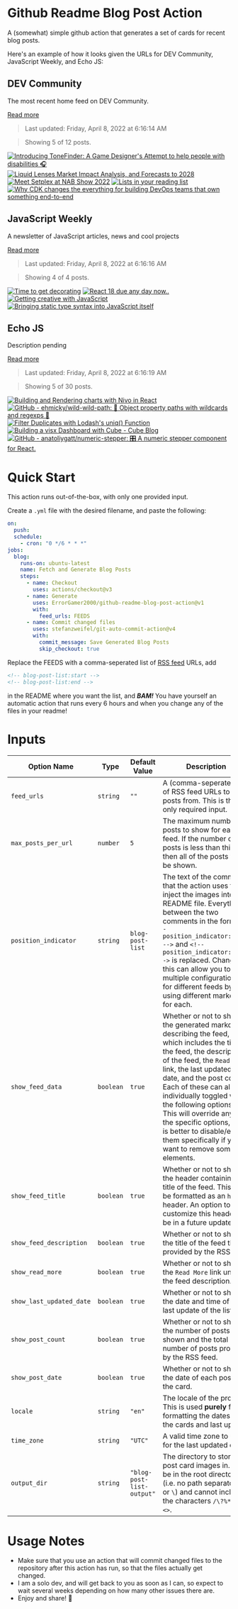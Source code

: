 # Github Readme Blog Post Action

A (somewhat) simple github action that generates a set of cards for recent blog posts.

Here's an example of how it looks given the URLs for DEV Community, JavaScript Weekly, and Echo JS:

<!-- post-list:start -->
## DEV Community

The most recent home feed on DEV Community.

[Read more](https://dev.to)
> Last updated: Friday, April 8, 2022 at 6:16:14 AM

> Showing 5 of 12 posts.

[![Introducing ToneFinder: A Game Designer's Attempt to help people with disabilities 🎧](https://raw.githubusercontent.com/ErrorGamer2000/github-readme-blog-post-action/main/generated_files/DEV_Community/Introducing_ToneFinder__A_Game_Designer's_Attempt_to_help_people_with_disabilities_🎧.svg)](https://dev.to/mrbuddesigner/introducing-tonefinder-a-game-designers-attempt-to-help-people-with-disabilities-3m41)
[![Liquid Lenses Market Impact Analysis, and Forecasts to 2028](https://raw.githubusercontent.com/ErrorGamer2000/github-readme-blog-post-action/main/generated_files/DEV_Community/Liquid_Lenses_Market_Impact_Analysis__and_Forecasts_to_2028.svg)](https://dev.to/rohan_adc18/liquid-lenses-market-impact-analysis-and-forecasts-to-2028-5153)
[![Meet Setplex at NAB Show 2022](https://raw.githubusercontent.com/ErrorGamer2000/github-readme-blog-post-action/main/generated_files/DEV_Community/Meet_Setplex_at_NAB_Show_2022.svg)](https://dev.to/setplex/meet-setplex-at-nab-show-2022-4m5f)
[![Lists in your reading list](https://raw.githubusercontent.com/ErrorGamer2000/github-readme-blog-post-action/main/generated_files/DEV_Community/Lists_in_your_reading_list.svg)](https://dev.to/vulcanwm/lists-in-your-reading-list-2fk0)
[![Why CDK changes the everything for building DevOps teams that own something end-to-end](https://raw.githubusercontent.com/ErrorGamer2000/github-readme-blog-post-action/main/generated_files/DEV_Community/Why_CDK_changes_the_everything_for_building_DevOps_teams_that_own_something_end-to-end.svg)](https://dev.to/aws-builders/why-cdk-changes-the-everything-for-building-devops-teams-that-own-something-end-to-end-1idi)


## JavaScript Weekly

A newsletter of JavaScript articles, news and cool projects

[Read more](https://javascriptweekly.com/)
> Last updated: Friday, April 8, 2022 at 6:16:16 AM

> Showing 4 of 4 posts.

[![Time to get decorating](https://raw.githubusercontent.com/ErrorGamer2000/github-readme-blog-post-action/main/generated_files/JavaScript_Weekly/Time_to_get_decorating.svg)](https://javascriptweekly.com/issues/583)
[![React 18 due any day now..](https://raw.githubusercontent.com/ErrorGamer2000/github-readme-blog-post-action/main/generated_files/JavaScript_Weekly/React_18_due_any_day_now...svg)](https://javascriptweekly.com/issues/582)
[![Getting creative with JavaScript](https://raw.githubusercontent.com/ErrorGamer2000/github-readme-blog-post-action/main/generated_files/JavaScript_Weekly/Getting_creative_with_JavaScript.svg)](https://javascriptweekly.com/issues/581)
[![Bringing static type syntax into JavaScript itself](https://raw.githubusercontent.com/ErrorGamer2000/github-readme-blog-post-action/main/generated_files/JavaScript_Weekly/Bringing_static_type_syntax_into_JavaScript_itself.svg)](https://javascriptweekly.com/issues/580)


## Echo JS

Description pending

[Read more](
http://www.echojs.com
)
> Last updated: Friday, April 8, 2022 at 6:16:19 AM

> Showing 5 of 30 posts.

[![Building and Rendering charts with Nivo in React](https://raw.githubusercontent.com/ErrorGamer2000/github-readme-blog-post-action/main/generated_files/_Echo_JS_/Building_and_Rendering_charts_with_Nivo_in_React.svg)](https://blog.openreplay.com/building-and-rendering-charts-with-nivo-in-react)
[![GitHub - ehmicky/wild-wild-path: 🤠 Object property paths with wildcards and regexps 🌵](https://raw.githubusercontent.com/ErrorGamer2000/github-readme-blog-post-action/main/generated_files/_Echo_JS_/GitHub_-_ehmicky_wild-wild-path__🤠_Object_property_paths_with_wildcards_and_regexps_🌵.svg)](https://github.com/ehmicky/wild-wild-path)
[![Filter Duplicates with Lodash's uniq() Function](https://raw.githubusercontent.com/ErrorGamer2000/github-readme-blog-post-action/main/generated_files/_Echo_JS_/Filter_Duplicates_with_Lodash's_uniq()_Function.svg)](
https://masteringjs.io/tutorials/lodash/filter-duplicates
)
[![Building a visx Dashboard with Cube - Cube Blog](https://raw.githubusercontent.com/ErrorGamer2000/github-readme-blog-post-action/main/generated_files/_Echo_JS_/Building_a_visx_Dashboard_with_Cube_-_Cube_Blog.svg)](https://cube.dev/blog/building-a-visx-dashboard-with-cube)
[![GitHub - anatoliygatt/numeric-stepper: 🎛 A numeric stepper component for React.](https://raw.githubusercontent.com/ErrorGamer2000/github-readme-blog-post-action/main/generated_files/_Echo_JS_/GitHub_-_anatoliygatt_numeric-stepper__🎛_A_numeric_stepper_component_for_React..svg)](https://github.com/anatoliygatt/numeric-stepper)


<!-- post-list:end -->

# Quick Start

This action runs out-of-the-box, with only one provided input.

Create a `.yml` file with the desired filename, and paste the following:

```yml
on:
  push:
  schedule:
    - cron: "0 */6 * * *"
jobs:
  blog:
    runs-on: ubuntu-latest
    name: Fetch and Generate Blog Posts
    steps:
      - name: Checkout
        uses: actions/checkout@v3
      - name: Generate
        uses: ErrorGamer2000/github-readme-blog-post-action@v1
        with:
          feed_urls: FEEDS
      - name: Commit changed files
        uses: stefanzweifel/git-auto-commit-action@v4
        with:
          commit_message: Save Generated Blog Posts
          skip_checkout: true
```

Replace the FEEDS with a comma-seperated list of [RSS feed](https://rss.com/blog/how-do-rss-feeds-work/) URLs, add

```md
<!-- blog-post-list:start -->
<!-- blog-post-list:end -->
```

in the README where you want the list, and **_BAM!_** You have yourself an automatic action that runs every 6 hours and when you change any of the files in your readme!

# Inputs

<table>
  <thead>
    <tr>
      <th>Option Name</th>
      <th>Type</th>
      <th>Default Value</th>
      <th>Description</th>
    </tr>
  </thead>
  <tbody>
    <tr>
      <td><code>feed_urls</code></td>
      <td><code>string</code></td>
      <td><code>""</code></td>
      <td>A (comma-seperated) list of RSS feed URLs to load posts from. This is the only required input.</td>
    </tr>
    <tr>
      <td><code>max_posts_per_url</code></td>
      <td><code>number</code></td>
      <td><code>5</code></td>
      <td>The maximum number of posts to show for each feed. If the number of posts is less than this, then all of the posts will be shown.</td>
    </tr>
    <tr>
      <td><code>position_indicator</code></td>
      <td><code>string</code></td>
      <td><code>blog-post-list</code></td>
      <td>The text of the comments that the action uses to inject the images into the README file. Everything between the two comments in the form <code>&lt;!-- position_indicator:start --&gt;</code> and <code>&lt;!-- position_indicator:end --&gt;</code> is replaced. Changing this can allow you to use multiple configurations for different feeds by using different markers for each.</td>
    </tr>
    <tr>
      <td><code>show_feed_data</code></td>
      <td><code>boolean</code></td>
      <td><code>true</code></td>
      <td>Whether or not to show the generated markdown describing the feed, which includes the title of the feed, the description of the feed, the <code>Read More</code> link, the last updated date, and the post count. Each of these can also be individually toggled with the following options. This will override any of the specific options, so it is better to disable/enable them specifically if you want to remove some elements.</td>
    </tr>
    <tr>
      <td><code>show_feed_title</code></td>
      <td><code>boolean</code></td>
      <td><code>true</code></td>
      <td>Whether or not to show the header containing the title of the feed. This will be formatted as an <code>h2</code> header. An option to customize this header will be in a future update.</td>
    </tr>
    <tr>
      <td><code>show_feed_description</code></td>
      <td><code>boolean</code></td>
      <td><code>true</code></td>
      <td>Whether or not to show the title of the feed that is provided by the RSS feed.</td>
    </tr>
    <tr>
      <td><code>show_read_more</code></td>
      <td><code>boolean</code></td>
      <td><code>true</code></td>
      <td>Whether or not to show the <code>Read More</code> link under the feed description.</td>
    </tr>
    <tr>
      <td><code>show_last_updated_date</code></td>
      <td><code>boolean</code></td>
      <td><code>true</code></td>
      <td>Whether or not to show the date and time of the last update of the list.</td>
    </tr>
    <tr>
      <td><code>show_post_count</code></td>
      <td><code>boolean</code></td>
      <td><code>true</code></td>
      <td>Whether or not to show the number of posts shown and the total number of posts provided by the RSS feed.</td>
    </tr>
    <tr>
      <td><code>show_post_date</code></td>
      <td><code>boolean</code></td>
      <td><code>true</code></td>
      <td>Whether or not to show the date of each post on the card.</td>
    </tr>
    <tr>
      <td><code>locale</code></td>
      <td><code>string</code></td>
      <td><code>"en"</code></td>
      <td>The locale of the project. This is used <strong>purely</strong> for formatting the dates of the cards and last update.</td>
    </tr>
    <tr>
      <td><code>time_zone</code></td>
      <td><code>string</code></td>
      <td><code>"UTC"</code></td>
      <td>A valid time zone to use for the last updated date.</td>
    </tr>
    <tr>
      <td><code>output_dir</code></td>
      <td><code>string</code></td>
      <td><code>"blog-post-list-output"</code></td>
      <td>The directory to store the post card images in. Must be in the root directory (i.e. no path separators <code>/</code> or <code>\</code>) and cannot include the characters <code>/\?%*:|"&lt;&gt;</code>.</td>
    </tr>
<!--
    <tr>
      <td><code></code></td>
      <td><cde></cde></td>
      <td><code></code></td>
      <td></td>
    </tr>
-->
  </tbody>
</table>

# Usage Notes

- Make sure that you use an action that will commit changed files to the repository after this action has run, so that the files actually get changed.
- I am a solo dev, and will get back to you as soon as I can, so expect to wait several weeks depending on how many other issues there are.
- Enjoy and share! 🤗
